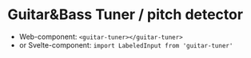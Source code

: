# Guitar&Bass Tuner / pitch detector
- Web-component: `<guitar-tuner></guitar-tuner>`
- or Svelte-component: `import LabeledInput from 'guitar-tuner'`
